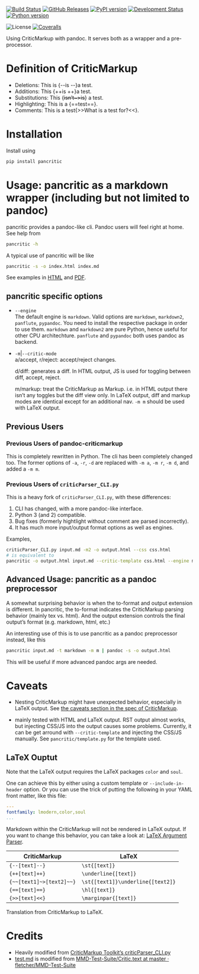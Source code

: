 <!--This README is auto-generated from `docs/README.md`. Do not edit this file directly.-->

[![Build
Status](https://travis-ci.org/ickc/pancritic.svg?branch=master)](https://travis-ci.org/ickc/pancritic)
[![GitHub
Releases](https://img.shields.io/github/tag/ickc/pancritic.svg?label=github+release)](https://github.com/ickc/pancritic/releases)
[![PyPI
version](https://img.shields.io/pypi/v/pancritic.svg)](https://pypi.python.org/pypi/pancritic/)
[![Development
Status](https://img.shields.io/pypi/status/pancritic.svg)](https://pypi.python.org/pypi/pancritic/)
[![Python
version](https://img.shields.io/pypi/pyversions/pancritic.svg)](https://pypi.python.org/pypi/pancritic/)
<!-- [![Downloads](https://img.shields.io/pypi/dm/pancritic.svg)](https://pypi.python.org/pypi/pancritic/) -->
![License](https://img.shields.io/pypi/l/pancritic.svg)
[![Coveralls](https://img.shields.io/coveralls/ickc/pancritic.svg)](https://coveralls.io/github/ickc/pancritic)
<!-- [![Scrutinizer](https://img.shields.io/scrutinizer/g/ickc/pancritic.svg)](https://scrutinizer-ci.com/g/ickc/pancritic/) -->

Using CriticMarkup with pandoc. It serves both as a wrapper and a
pre-processor.

# Definition of CriticMarkup

  - Deletions: This is {--is --}a test.
  - Additions: This {++is ++}a test.
  - Substitutions: This {~~isn’t~\>is~~} a test.
  - Highlighting: This is a {==test==}.
  - Comments: This is a test{\>\>What is a test for?\<\<}.

# Installation

Install
using

``` bash
pip install pancritic
```

# Usage: pancritic as a markdown wrapper (including but not limited to pandoc)

pancritic provides a pandoc-like cli. Pandoc users will feel right at
home. See help from

``` bash
pancritic -h
```

A typical use of pancritic will be like

``` bash
pancritic -s -o index.html index.md
```

See examples in [HTML](example.html) and [PDF](example.pdf).

## pancritic specific options

  - `--engine`  
    The default engine is `markdown`. Valid options are `markdown`,
    `markdown2`, `panflute`, `pypandoc`. You need to install the
    respective package in order to use them. `markdown` and `markdown2`
    are pure Python, hence useful for other CPU architechture.
    `panflute` and `pypandoc` both uses pandoc as backend.

  - `-m`|`--critic-mode`  
    a/accept, r/reject: accept/reject changes.
    
    d/diff: generates a diff. In HTML output, JS is used for toggling
    between diff, accept, reject.
    
    m/markup: treat the CriticMarkup as Markup. i.e. in HTML output
    there isn’t any toggles but the diff view only. In LaTeX output,
    diff and markup modes are identical except for an additional nav.
    `-m m` should be used with LaTeX output.

## Previous Users

### Previous Users of pandoc-criticmarkup

This is completely rewritten in Python. The cli has been completely
changed too. The former options of `-a`, `-r`, `-d` are replaced with
`-m a`, `-m r`, `-m d`, and added a `-m m`.

### Previous Users of `criticParser_CLI.py`

This is a heavy fork of `criticParser_CLI.py`, with these differences:

1.  CLI has changed, with a more pandoc-like interface.
2.  Python 3 (and 2) compatible.
3.  Bug fixes (formerly hightlight without comment are parsed
    incorrectly).
4.  It has much more input/output format options as well as engines.

Examples,

``` bash
criticParser_CLI.py input.md -m2 -o output.html --css css.html
# is equivalent to
pancritic -o output.html input.md --critic-template css.html --engine markdown2
```

## Advanced Usage: pancritic as a pandoc preprocessor

A somewhat surprising behavior is when the to-format and output
extension is different. In pancritic, the to-format indicates the
CriticMarkup parsing behavior (mainly tex vs. html). And the output
extension controls the final output’s format (e.g. markdown, html, etc.)

An interesting use of this is to use pancritic as a pandoc preprocessor
instead, like this

``` bash
pancritic input.md -t markdown -m m | pandoc -s -o output.html
```

This will be useful if more advanced pandoc args are needed.

# Caveats

  - Nesting CriticMarkup might have unexpected behavior, especially in
    LaTeX output. See [the caveats section in the spec of
    CriticMarkup](http://criticmarkup.com/spec.php#caveats).

  - mainly tested with HTML and LaTeX output. RST output almost works,
    but injecting CSS/JS into the output causes some problems.
    Currently, it can be get arround with `--critic-template` and
    injecting the CSS/JS manually. See `pancritic/template.py` for the
    template used.

## LaTeX Ouptut

Note that the LaTeX output requires the LaTeX packages `color` and
`soul`.

One can achieve this by either using a custom template or
`--include-in-header` option. Or you can use the trick of putting the
following in your YAML front matter, like this file:

``` yaml
---
fontfamily: lmodern,color,soul
...
```

Markdown within the CriticMarkup will not be rendered in LaTeX output.
If you want to change this behavior, you can take a look at: [LaTeX
Argument
Parser](https://gist.github.com/mpickering/f1718fcdc4c56273ed52).

| CriticMarkup             | LaTeX                             |
| ------------------------ | --------------------------------- |
| `{--[text]--}`           | `\st{[text]}`                     |
| `{++[text]++}`           | `\underline{[text]}`              |
| `{~~[text1]~>[text2]~~}` | `\st{[text1]}\underline{[text2]}` |
| `{==[text]==}`           | `\hl{[text]}`                     |
| `{>>[text]<<}`           | `\marginpar{[text]}`              |

Translation from CriticMarkup to LaTeX.

# Credits

  - Heavily modified from [CriticMarkup Toolkit’s
    criticParser\_CLI.py](http://criticmarkup.com/services.php)
  - [test.md](test.md) is modified from [MMD-Test-Suite/Critic.text at
    master ·
    fletcher/MMD-Test-Suite](https://github.com/fletcher/MMD-Test-Suite/blob/master/CriticMarkup/Critic.text)
